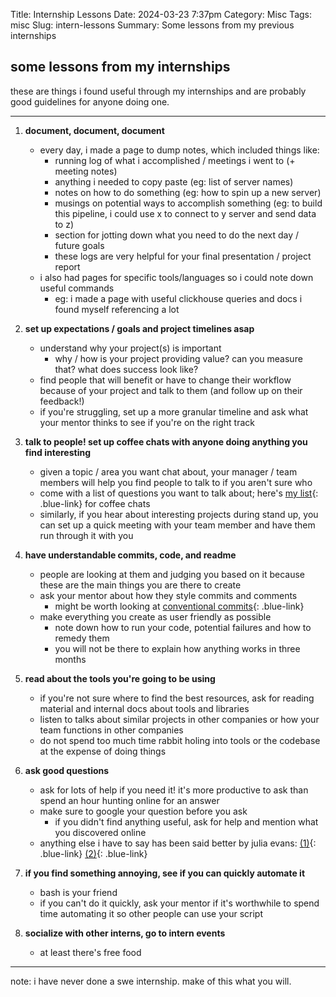 Title: Internship Lessons
Date: 2024-03-23 7:37pm
Category: Misc
Tags: misc
Slug: intern-lessons
Summary: Some lessons from my previous internships

## some lessons from my internships

these are things i found useful through my internships and are probably good guidelines for anyone doing one.

---

1. **document, document, document**
    - every day, i made a page to dump notes, which included things like:
        - running log of what i accomplished / meetings i went to (+ meeting notes)
        - anything i needed to copy paste (eg: list of server names)
        - notes on how to do something (eg: how to spin up a new server)
        - musings on potential ways to accomplish something (eg: to build this pipeline, i could use x to connect to y server and send data to z)
        - section for jotting down what you need to do the next day / future goals
        - these logs are very helpful for your final presentation / project report
    - i also had pages for specific tools/languages so i could note down useful commands
        - eg: i made a page with useful clickhouse queries and docs i found myself referencing a lot
  
2. **set up expectations / goals and project timelines asap**
    - understand why your project(s) is important
        - why / how is your project providing value? can you measure that? what does success look like?
    - find people that will benefit or have to change their workflow because of your project and talk to them (and follow up on their feedback!)
    - if you're struggling, set up a more granular timeline and ask what your mentor thinks to see if you're on the right track
   
3. **talk to people! set up coffee chats with anyone doing anything you find interesting**
    - given a topic / area you want chat about, your manager / team members will help you find people to talk to if you aren't sure who
    - come with a list of questions you want to talk about; here's [my list](https://docs.google.com/spreadsheets/d/1WzSHwv_hTlsfgAC48OTBDUfOw5NFwRwygPLtYjf2DY4/){: .blue-link} for coffee chats
    - similarly, if you hear about interesting projects during stand up, you can set up a quick meeting with your team member and have them run through it with you 
  
4. **have understandable commits, code, and readme**
    - people are looking at them and judging you based on it because these are the main things you are there to create
    - ask your mentor about how they style commits and comments
        - might be worth looking at [conventional commits](https://www.conventionalcommits.org/en/v1.0.0/){: .blue-link}
    - make everything you create as user friendly as possible
        - note down how to run your code, potential failures and how to remedy them
        - you will not be there to explain how anything works in three months

5. **read about the tools you're going to be using**
    - if you're not sure where to find the best resources, ask for reading material and internal docs about tools and libraries
    - listen to talks about similar projects in other companies or how your team functions in other companies
    - do not spend too much time rabbit holing into tools or the codebase at the expense of doing things 

6. **ask good questions**
    - ask for lots of help if you need it! it's more productive to ask than spend an hour hunting online for an answer 
    - make sure to google your question before you ask
        - if you didn't find anything useful, ask for help and mention what you discovered online
    - anything else i have to say has been said better by julia evans: [(1)](https://jvns.ca/blog/good-questions/){: .blue-link} [(2)](https://jvns.ca/blog/2021/10/21/how-to-get-useful-answers-to-your-questions/){: .blue-link}

7. **if you find something annoying, see if you can quickly automate it**
    - bash is your friend
    - if you can't do it quickly, ask your mentor if it's worthwhile to spend time automating it so other people can use your script

8. **socialize with other interns, go to intern events**
    - at least there's free food

---

note: i have never done a swe internship. make of this what you will.